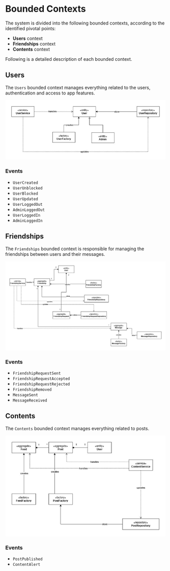 # Bounded Contexts
The system is divided into the following bounded contexts, according to the identified pivotal points:

- **Users** context
- **Friendships** context
- **Contents** context

Following is a detailed description of each bounded context.

## Users
The `Users` bounded context manages everything related to the users, 
authentication and access to app features.

![Users](./img/Users.jpg)

### Events
- `UserCreated`
- `UserUnblocked`
- `UserBlocked`
- `UserUpdated`
- `UserLoggedOut`
- `AdminLoggedOut`
- `UserLoggedIn`
- `AdminLoggedIn`

## Friendships
The `Friendships` bounded context is responsible for managing 
the friendships between users and their messages.

![Friendships](./img/Friendships.jpg)

### Events
- `FriendshipRequestSent`
- `FriendshipRequestAccepted`
- `FriendshipRequestRejected`
- `FriendshipRemoved`
- `MessageSent`
- `MessageReceived`

## Contents
The `Contents` bounded context manages everything related to posts.

![Contents](./img/Contents.jpg)

### Events
- `PostPublished`
- `ContentAlert`